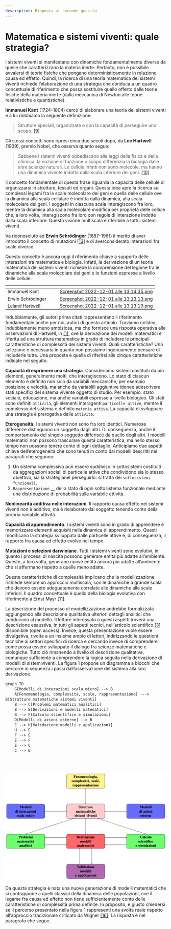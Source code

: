 ```yaml
---
description: Risposta al secondo quesito
---
```


# Matematica e sistemi viventi: quale strategia?

I sistemi viventi si manifestano con dinamiche fondamentalmente diverse da quelle che caratterizzano la materia inerte. Pertanto, non è possibile avvalersi di teorie fisiche che pongano deterministicamente in relazione causa ed effetto. Quindi, la ricerca di una teoria matematica dei sistemi viventi richiede l’elaborazione di una strategia che conduca a un quadro concettuale di riferimento che possa sostituire quello offerto dalle teorie fisiche della materia inerte (dalla meccanica di Newton alle teorie relativistiche e quantistiche).

**Immanuel Kant** (1724–1804) cercò di elaborare una teoria dei sistemi viventi e a lui dobbiamo la seguente definizione:

> Strutture speciali, organizzate e con la capacità di perseguire uno scopo. [\[9\]](riferimenti-bibliografici.md)

Gli stessi concetti sono ripresi circa due secoli dopo, da **Lee Hartwell** (1939), premio Nobel, che osserva quanto segue:

> Sebbene i sistemi viventi obbediscano alle leggi della fisica e della chimica, la nozione di funzione o scopo differenzia la biologia dalle altre scienze naturali. Le cellule infatti non sono molecole, ma hanno una dinamica vivente indotta dalla scala inferiore dei geni. [\[10\]](riferimenti-bibliografici.md)

Il concetto fondamentale di questa frase riguarda la capacità delle cellule di organizzarsi in strutture, tessuti ed organi. Questa idea apre la ricerca sui complessi legami fra la scale molecolare dei geni e quella delle cellule ove la dinamica alla scala cellulare è indotta dalla dinamica, alla scala molecolare dei geni. I soggetti in ciascuna scala interagiscono fra loro, mentre la dinamica alla scala molecolare modifica per proprietà delle cellule che, a loro volta, interagiscono fra loro con regole di interazione indotte dalla scala inferiore. Questa visione multiscala è riferibile a tutti i sistemi viventi.

Va riconosciuto ad **Erwin Schrödinger** (1887–1961) il merito di aver introdotto il concetto di mutazioni [\[13\]](riferimenti-bibliografici.md) e di averconsiderato interazioni fra scale diverse.

Questo concetto è ancora oggi il riferimento chiave a supporto delle interazioni tra matematica e biologia. Infatti, la derivazione di un teoria matematica dei sistemi viventi richiede la comprensione del legame tra le dinamiche alla scala molecolare dei geni e le funzioni espresse a livello delle cellule.

<table data-view="cards"><thead><tr><th></th><th></th><th></th><th data-hidden data-card-cover data-type="files"></th></tr></thead><tbody><tr><td>Immanuel Kant</td><td></td><td></td><td><a href="../.gitbook/assets/Screenshot 2022-12-01 alle 13.14.35.png">Screenshot 2022-12-01 alle 13.14.35.png</a></td></tr><tr><td>Erwin Schrödinger</td><td></td><td></td><td><a href="../.gitbook/assets/Screenshot 2022-12-01 alle 13.13.13.png">Screenshot 2022-12-01 alle 13.13.13.png</a></td></tr><tr><td>Leland Hartwell</td><td></td><td></td><td><a href="../.gitbook/assets/Screenshot 2022-12-01 alle 13.13.19.png">Screenshot 2022-12-01 alle 13.13.19.png</a></td></tr></tbody></table>

Indubbiamente, gli autori prima citati rappresentano il riferimento fondamentale anche per noi, autori di questo articolo. Troviamo un’idea, indubbiamente meno ambiziosa, ma che fornisce una risposta operativa alle osservazioni di Hartwell, in [\[1\]](riferimenti-bibliografici.md), ove la derivazione dei modelli matematici è riferita ad una struttura matematica in grado di includere le principali caratteristiche di complessità dei sistemi viventi. Quali caratteristiche? Una selezione è necessaria in quanto non possiamo ingenuamente pensare di includerle tutte. Una proposta è quella di riferirsi alle cinque caratteristiche indicate nel seguito.

**Capacità di esprimere una strategia**. Consideriamo sistemi costituiti da più elementi, generalmente molti, che interagiscono. Lo stato di ciascun elemento è definito non solo da variabili meccaniche, per esempio posizione e velocità, ma anche da variablili aggiuntive idonee adescrivere stati specifici del sistema vivente oggetto di studio. Per esempio: stato sociale, educazione, ma anche variabili espresse a livello biologico. Gli stati sono definiti `attività`, gli elementi interagenti `particelle attive`, mentre il complesso del sistema è definito `materia attiva`. La capacità di sviluppare una strategia è prerogativa delle `attività`.

**Eterogeneità**. I sistemi viventi non sono fra loro identici. Numerose differenze distinguono un soggetto dagli altri. Di conseguenza, anche il comportamento del singolo soggetto differisce da quello degli altri. I modelli matematici non possono trascurare questa caratteristica, ma nello stesso tempo non possono tenere conto di ogni dettaglio. Anticipiamo due aspetti chiave dell’eterogeneità che sono tenuti in conto dai modelli descritti nei paragrafi che seguono:

1. Un sistema complessivo può essere suddiviso in sottosistemi costituiti da aggregazioni sociali di particelle attive che condividono sia lo stesso obiettivo, sia la strategianel perseguirlo: si tratta dei `sottosistemi funzionali`.
2. `Rappresentazione` __ dello stato di ogni sottosistema funzionale mediante una distribuzione di probabilità sulla variabile attività.

**Nonlinearità additiva nelle interazioni**. Il rapporto causa effetto nei sistemi viventi non è additivo, ma è rielaborato dal soggetto tenendo conto della propria variabile attività

**Capacità di apprendimento**. I sistemi viventi sono in grado di apprendere e memorizzare elementi acquisiti nella dinamica di apprendimento. Questi modificano la strategia sviluppata dalle particelle attive e, di conseguenza, il rapporto fra causa ed effetto evolve nel tempo.

**Mutazioni e selezioni darwiniane**. Tutti i sistemi viventi sono evolutivi, in quanto i processi di nascita possono generare entità più adatte all’ambiente. Queste, a loro volta, generano nuove entità ancora più adatte all’ambiente che si affermano rispetto a quelle meno adatte.

Queste caratteristiche di complessità implicano che la modellizzazione richiede sempre un approccio multiscala, con le dinamiche a grande scala che devono essere adeguatamente correlate alle dinamiche alle scale inferiori. Il quadro concettuale è quello della biologia evolutiva con riferimento a Ernst Mayr [\[11\]](riferimenti-bibliografici.md).

La descrizione del processo di modellizzazione andrebbe formalizzata aggiungendo alla descrizione qualitativa ulteriori dettagli analitici che conducano al modello. Il lettore interessato a questi aspetti troverà una descrizione esaustiva, in tutti gli aspetti tecnici, nell’articolo scientifico [\[3\]](riferimenti-bibliografici.md) disponibile (open access). Invece, questa presentazione vuole essere divulgativa, rivolta a un insieme ampio di lettori, indirizzando le questioni tecniche ai settori specifici di ricerca e cercando invece di comprendere come possa essere sviluppato il dialogo fra scienze matematiche e biologiche.  Tutto ciò rimanendo  a  livello di descrizione qualitativa, comunque sufficiente a comprendere la logica seguita nella derivazione di modelli di sistemiviventi. La figura 1 propone un diagramma a blocchi che percorre in sequenza i passi dall’osservazione del sistema alla loro derivazione.

```mermaid
graph TD
    G[Modelli di interazioni scala micro] --> B
    A[Fenomenologia, complessità, scale, rappresentazione] ---> B[Strutture matematiche sistemi viventi]
    B --> C[Problemi matematici analitici]
    B --> E[Derivazioni e modelli matematici]
    B --> F[Calcolo scientifico e simulazioni]
    D[Modelli di azioni esterne] --> B
    E --> H[Validazione modelli e applicazioni]
    H --> E
    F --> E
    E --> F
    E --> C
    C --> E
   

  
```

![Figura 1 - Strategia verso la derivazione di modelli di sistemi viventi](<../.gitbook/assets/Schermata 2022-01-23 alle 12.20.35 (1).png>)

Da questa strategia è nata una nuova generazione di modelli matematici che si contrappone a quelli classici della dinamica delle popolazioni, ove il legame fra causa ed effetto non tiene sufficientemente conto delle caratteristiche di complessità prima definite. In proposito, è giusto chiedersi se il percorso presentato nella figura 1 rappresenti una svolta reale rispetto all’approccio tradizionale criticato da Wigner [\[16\]](riferimenti-bibliografici.md). La risposta è nel paragrafo che segue.
